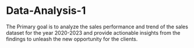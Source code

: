 # Data-Analysis-1
The Primary goal is to analyze the sales performance and trend of the sales dataset for the year 2020-2023 and provide actionable insights from the findings to unleash the new opportunity for the clients.
